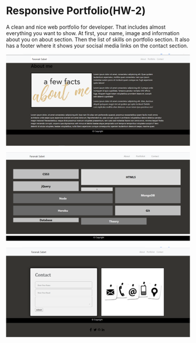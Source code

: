 # Responsive Portfolio(HW-2)

A clean and nice web portfolio for developer. That includes almost everything you want to show. At first, your name, image and information about you on about section. Then the list of skills on portfolio section. It also has a footer where it shows your socisal media links on the contact section.

![](Assets/images/About.PNG)

![](Assets/images/Portfolio.PNG)

![](Assets/images/Contact.PNG)
